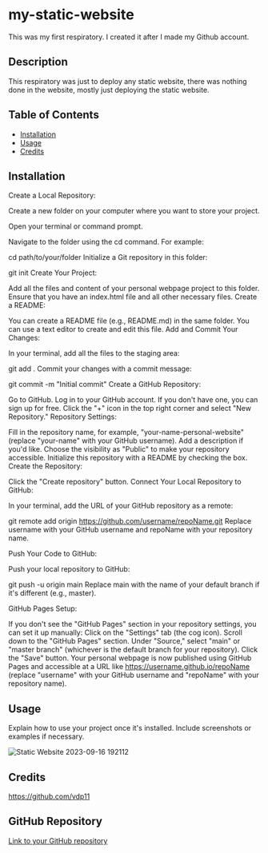# my-static-website


This was my first respiratory. I created it after I made my Github account.

## Description

This respiratory was just to deploy any static website, there was nothing done in the website, mostly just deploying the static website.

## Table of Contents

- [Installation](#installation)
- [Usage](#usage)
- [Credits](#credits)

## Installation

Create a Local Repository:

Create a new folder on your computer where you want to store your project.

Open your terminal or command prompt.

Navigate to the folder using the cd command. For example:


cd path/to/your/folder
Initialize a Git repository in this folder:

git init
Create Your Project:

Add all the files and content of your personal webpage project to this folder. Ensure that you have an index.html file and all other necessary files.
Create a README:

You can create a README file (e.g., README.md) in the same folder. You can use a text editor to create and edit this file.
Add and Commit Your Changes:

In your terminal, add all the files to the staging area:

git add .
Commit your changes with a commit message:

git commit -m "Initial commit"
Create a GitHub Repository:

Go to GitHub.
Log in to your GitHub account. If you don't have one, you can sign up for free.
Click the "+" icon in the top right corner and select "New Repository."
Repository Settings:

Fill in the repository name, for example, "your-name-personal-website" (replace "your-name" with your GitHub username).
Add a description if you'd like.
Choose the visibility as "Public" to make your repository accessible.
Initialize this repository with a README by checking the box.
Create the Repository:

Click the "Create repository" button.
Connect Your Local Repository to GitHub:

In your terminal, add the URL of your GitHub repository as a remote:

git remote add origin https://github.com/username/repoName.git
Replace username with your GitHub username and repoName with your repository name.

Push Your Code to GitHub:

Push your local repository to GitHub:

git push -u origin main
Replace main with the name of your default branch if it's different (e.g., master).

GitHub Pages Setup:

If you don't see the "GitHub Pages" section in your repository settings, you can set it up manually:
Click on the "Settings" tab (the cog icon).
Scroll down to the "GitHub Pages" section.
Under "Source," select "main" or "master branch" (whichever is the default branch for your repository).
Click the "Save" button.
Your personal webpage is now published using GitHub Pages and accessible at a URL like https://username.github.io/repoName (replace "username" with your GitHub username and "repoName" with your repository name).

## Usage
Explain how to use your project once it's installed. Include screenshots or examples if necessary.

![Static Website 2023-09-16 192112](https://github.com/vdp11/Task2ReadMe/assets/145059840/457938ff-06d1-4e2d-a837-9baf5b0844e2)




## Credits

https://github.com/vdp11

## GitHub Repository

[Link to your GitHub repository](https://github.com/vdp11/my-static-website)
